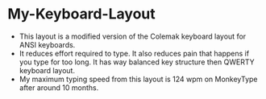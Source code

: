 # My-Keyboard-Layout
- This layout is a modified version of the Colemak keyboard layout for ANSI keyboards.
- It reduces effort required to type. It also reduces pain that happens if you type for too long. It has way balanced key structure then QWERTY keyboard layout.
- My maximum typing speed from this layout is 124 wpm on MonkeyType after around 10 months. 
